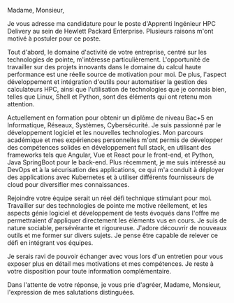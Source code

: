 Madame, Monsieur,

Je vous adresse ma candidature pour le poste d'Apprenti Ingénieur HPC Delivery au sein de Hewlett Packard Enterprise. Plusieurs raisons m'ont motivé à postuler pour ce poste.

Tout d'abord, le domaine d'activité de votre entreprise, centré sur les technologies de pointe, m'intéresse particulièrement. L'opportunité de travailler sur des projets innovants dans le domaine du calcul haute performance est une réelle source de motivation pour moi. De plus, l'aspect développement et intégration d'outils pour automatiser la gestion des calculateurs HPC, ainsi que l'utilisation de technologies que je connais bien, telles que Linux, Shell et Python, sont des éléments qui ont retenu mon attention.

Actuellement en formation pour obtenir un diplôme de niveau Bac+5 en Informatique, Réseaux, Systèmes, Cybersécurité. Je suis passionné par le développement logiciel et les nouvelles technologies. Mon parcours académique et mes expériences personnelles m'ont permis de développer des compétences solides en développement full stack, en utilisant des frameworks tels que Angular, Vue et React pour le front-end, et Python, Java SpringBoot pour le back-end. Plus récemment, je me suis intéressé au DevOps et à la sécurisation des applications, ce qui m'a conduit à déployer des applications avec Kubernetes et à utiliser différents fournisseurs de cloud pour diversifier mes connaissances.

Rejoindre votre équipe serait un réel défi technique stimulant pour moi. Travailler sur des technologies de pointe me motive réellement, et les aspects génie logiciel et développement de tests évoqués dans l'offre me permettraient d'appliquer directement les éléments vus en cours. Je suis de nature sociable, persévérante et rigoureuse. J'adore découvrir de nouveaux outils et me former sur divers sujets. Je pense être capable de relever ce défi en intégrant vos équipes.

Je serais ravi de pouvoir échanger avec vous lors d'un entretien pour vous exposer plus en détail mes motivations et mes compétences. Je reste à votre disposition pour toute information complémentaire.

Dans l'attente de votre réponse, je vous prie d'agréer, Madame, Monsieur, l'expression de mes salutations distinguées.